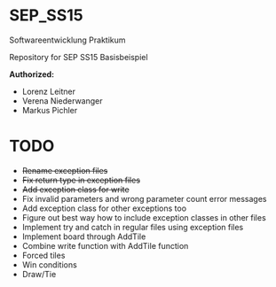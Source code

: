 # SEP_SS15
Softwareentwicklung Praktikum

Repository for SEP SS15 Basisbeispiel

**Authorized:**
* Lorenz Leitner
* Verena Niederwanger
* Markus Pichler

# TODO
* ~~Rename exception files~~
* ~~Fix return type in exception files~~
* ~~Add exception class for write~~
* Fix invalid parameters and wrong parameter count error messages
* Add exception class for other exceptions too
* Figure out best way how to include exception classes in other files
* Implement try and catch in regular files using exception files
* Implement board through AddTile
* Combine write function with AddTile function
* Forced tiles
* Win conditions
* Draw/Tie
